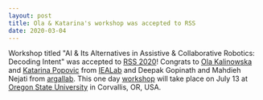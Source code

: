 ```yaml
---
layout: post
title: Ola & Katarina's workshop was accepted to RSS
date: 2020-03-04
---
```


Workshop titled "AI & Its Alternatives in Assistive & Collaborative Robotics: Decoding Intent" was accepted to [RSS 2020](https://roboticsconference.org/)! Congrats to
[Ola Kalinowska](https://murpheylab.github.io/people/olakalinowska) and [Katarina Popovic](https://murpheylab.github.io/people/katarinapopovic) from [IEALab](https://murpheylab.github.io/) and Deepak Gopinath and Mahdieh Nejati from [argallab](https://www.argallab.northwestern.edu/).  This one day [workshop](https://sites.google.com/u.northwestern.edu/rss2020aiacrworkshop/home) will take place on July 13 at [Oregon State University](https://roboticsconference.org/attending/venue/) in Corvallis, OR, USA.
